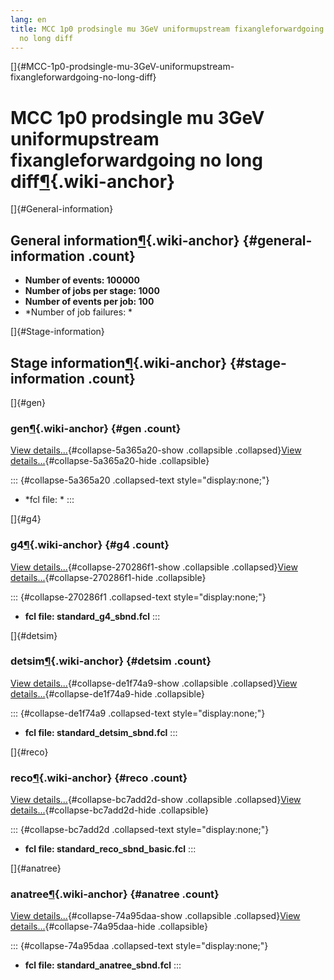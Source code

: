 ```yaml
---
lang: en
title: MCC 1p0 prodsingle mu 3GeV uniformupstream fixangleforwardgoing
  no long diff
---
```


[]{#MCC-1p0-prodsingle-mu-3GeV-uniformupstream-fixangleforwardgoing-no-long-diff}

MCC 1p0 prodsingle mu 3GeV uniformupstream fixangleforwardgoing no long diff[¶](#MCC-1p0-prodsingle-mu-3GeV-uniformupstream-fixangleforwardgoing-no-long-diff){.wiki-anchor}
============================================================================================================================================================================

[]{#General-information}

General information[¶](#General-information){.wiki-anchor} {#general-information .count}
----------------------------------------------------------

-   **Number of events: 100000**
-   **Number of jobs per stage: 1000**
-   **Number of events per job: 100**
-   \*Number of job failures: \*

[]{#Stage-information}

Stage information[¶](#Stage-information){.wiki-anchor} {#stage-information .count}
------------------------------------------------------

[]{#gen}

### gen[¶](#gen){.wiki-anchor} {#gen .count}

[View details\...](#){#collapse-5a365a20-show .collapsible
.collapsed}[View details\...](#){#collapse-5a365a20-hide .collapsible}

::: {#collapse-5a365a20 .collapsed-text style="display:none;"}
-   \*fcl file: \*
:::

[]{#g4}

### g4[¶](#g4){.wiki-anchor} {#g4 .count}

[View details\...](#){#collapse-270286f1-show .collapsible
.collapsed}[View details\...](#){#collapse-270286f1-hide .collapsible}

::: {#collapse-270286f1 .collapsed-text style="display:none;"}
-   **fcl file: standard\_g4\_sbnd.fcl**
:::

[]{#detsim}

### detsim[¶](#detsim){.wiki-anchor} {#detsim .count}

[View details\...](#){#collapse-de1f74a9-show .collapsible
.collapsed}[View details\...](#){#collapse-de1f74a9-hide .collapsible}

::: {#collapse-de1f74a9 .collapsed-text style="display:none;"}
-   **fcl file: standard\_detsim\_sbnd.fcl**
:::

[]{#reco}

### reco[¶](#reco){.wiki-anchor} {#reco .count}

[View details\...](#){#collapse-bc7add2d-show .collapsible
.collapsed}[View details\...](#){#collapse-bc7add2d-hide .collapsible}

::: {#collapse-bc7add2d .collapsed-text style="display:none;"}
-   **fcl file: standard\_reco\_sbnd\_basic.fcl**
:::

[]{#anatree}

### anatree[¶](#anatree){.wiki-anchor} {#anatree .count}

[View details\...](#){#collapse-74a95daa-show .collapsible
.collapsed}[View details\...](#){#collapse-74a95daa-hide .collapsible}

::: {#collapse-74a95daa .collapsed-text style="display:none;"}
-   **fcl file: standard\_anatree\_sbnd.fcl**
:::
